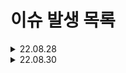 # 이슈 발생 목록

<details>
<summary>22.08.28</summary>

<!-- summary 아래 한칸 공백 두어야함 -->
###   
> ### Token에서 Claims을 반환하는 함수 parseClaims() 에서 Error 발생
```java
public Claims parseClaims(String accessToken) {
    try {
        return Jwts.parserBuilder().setSigningKey(key).build().parseClaimsJwt(accessToken).getBody();
    } catch (ExpiredJwtException e) {
        return e.getClaims();
    }
}
```
**문제점 : Jwts의 내장함수 parseClaimsJwt 가 문제였음<br/>**
```java
public Claims parseClaims(String accessToken) {
    try {
        return Jwts.parserBuilder().setSigningKey(key).build().parseClaimsJws(accessToken).getBody();
    } catch (ExpiredJwtException e) {
        return e.getClaims();
    }
}
```
**해결법 : Jwts의 내장함수 parseClaimsJwt 대신 parseClaimsJws 를 사용해서 해결**

  ***
<br/>

> ### WebSecurityConfig.class 에 Bean으로 생성한 passwordEncoder를 찾지 못 함
```java
public class WebSecurityConfig extends WebSecurityConfigurerAdapter {

    ...

    @Bean
    public PasswordEncoder passwordEncoder() { return new BCryptPasswordEncoder(); }
    
    ...
    
}
```
**문제점 : WebSecurityConfigurerAdapter 를 상속받은 게 문제**
```java
public class WebSecurityConfig {

    ...

    @Bean
    public PasswordEncoder passwordEncoder() { return new BCryptPasswordEncoder(); }
    
    ...
    
}
```
**해결법 : 상속을 해제했더니 제대로 등록되서 찾는다**
  
</details>



<details>
<summary>22.08.30</summary>

<!-- summary 아래 한칸 공백 두어야함 -->
###   
> ### TokenProvider 의 generateTokenDto()에서 repository.save()할 때 에러 발생 (SQL statement Error)
```java
public TokenDto generateTokenDto(Member member) {

    ...
    
    RefreshToken refreshTokenObject = RefreshToken.builder()
                .id(member.getId())
                .member(member)
                .value(refreshToken)
                .build();

    refreshTokenRepository.save(refreshTokenObject);

    ...

}
```
```java
public class RefreshToken extends Timestamped {
    @Id
    @Column(nullable = false)
    private Long id;

    @JoinColumn(name = "member_id", nullable = false)
    @OneToOne(fetch = FetchType.LAZY)
    private Member member;

    @Column(nullable = false)
    private String value;

    public void updateValue(String token){ this.value = token; }
}
```
**문제점 : RefreshToken 의 Column명이 SQL 예약어와 동일해서 발생한 문제<br/>**
```java
public TokenDto generateTokenDto(Member member) {

    ...
    
    RefreshToken refreshTokenObject = RefreshToken.builder()
                .id(member.getId())
                .member(member)
                .token(refreshToken)
                .build();

    refreshTokenRepository.save(refreshTokenObject);

    ...

}
```
```java
public class RefreshToken extends Timestamped {
    @Id
    @Column(nullable = false)
    private Long id;

    @JoinColumn(name = "member_id", nullable = false)
    @OneToOne(fetch = FetchType.LAZY)
    private Member member;

    @Column(nullable = false)
    private String token;

    public void updateToken(String token){ this.token = token; }
}
```
**해결법 : RefreshToken 의 Column명을 예약어와 겹치지 않게 수정해서 해결**

  ***
</details>

